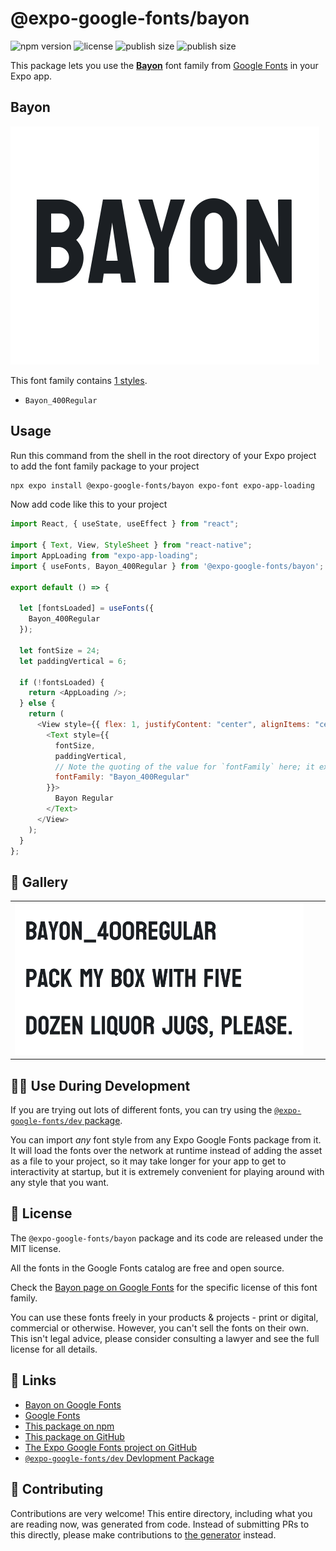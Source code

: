 # @expo-google-fonts/bayon

![npm version](https://flat.badgen.net/npm/v/@expo-google-fonts/bayon)
![license](https://flat.badgen.net/github/license/expo/google-fonts)
![publish size](https://flat.badgen.net/packagephobia/install/@expo-google-fonts/bayon)
![publish size](https://flat.badgen.net/packagephobia/publish/@expo-google-fonts/bayon)

This package lets you use the [**Bayon**](https://fonts.google.com/specimen/Bayon) font family from [Google Fonts](https://fonts.google.com/) in your Expo app.

## Bayon

![Bayon](./font-family.png)

This font family contains [1 styles](#-gallery).

- `Bayon_400Regular`

## Usage

Run this command from the shell in the root directory of your Expo project to add the font family package to your project

```sh
npx expo install @expo-google-fonts/bayon expo-font expo-app-loading
```

Now add code like this to your project

```js
import React, { useState, useEffect } from "react";

import { Text, View, StyleSheet } from "react-native";
import AppLoading from "expo-app-loading";
import { useFonts, Bayon_400Regular } from '@expo-google-fonts/bayon';

export default () => {

  let [fontsLoaded] = useFonts({
    Bayon_400Regular
  });

  let fontSize = 24;
  let paddingVertical = 6;

  if (!fontsLoaded) {
    return <AppLoading />;
  } else {
    return (
      <View style={{ flex: 1, justifyContent: "center", alignItems: "center" }}>
        <Text style={{
          fontSize,
          paddingVertical,
          // Note the quoting of the value for `fontFamily` here; it expects a string!
          fontFamily: "Bayon_400Regular"
        }}>
          Bayon Regular
        </Text>
      </View>
    );
  }
};
```

## 🔡 Gallery


||||
|-|-|-|
|![Bayon_400Regular](./Bayon_400Regular.ttf.png)||||


## 👩‍💻 Use During Development

If you are trying out lots of different fonts, you can try using the [`@expo-google-fonts/dev` package](https://github.com/expo/google-fonts/tree/master/font-packages/dev#readme).

You can import _any_ font style from any Expo Google Fonts package from it. It will load the fonts over the network at runtime instead of adding the asset as a file to your project, so it may take longer for your app to get to interactivity at startup, but it is extremely convenient for playing around with any style that you want.


## 📖 License

The `@expo-google-fonts/bayon` package and its code are released under the MIT license.

All the fonts in the Google Fonts catalog are free and open source.

Check the [Bayon page on Google Fonts](https://fonts.google.com/specimen/Bayon) for the specific license of this font family.

You can use these fonts freely in your products & projects - print or digital, commercial or otherwise. However, you can't sell the fonts on their own. This isn't legal advice, please consider consulting a lawyer and see the full license for all details.

## 🔗 Links

- [Bayon on Google Fonts](https://fonts.google.com/specimen/Bayon)
- [Google Fonts](https://fonts.google.com/)
- [This package on npm](https://www.npmjs.com/package/@expo-google-fonts/bayon)
- [This package on GitHub](https://github.com/expo/google-fonts/tree/master/font-packages/bayon)
- [The Expo Google Fonts project on GitHub](https://github.com/expo/google-fonts)
- [`@expo-google-fonts/dev` Devlopment Package](https://github.com/expo/google-fonts/tree/master/font-packages/dev)

## 🤝 Contributing

Contributions are very welcome! This entire directory, including what you are reading now, was generated from code. Instead of submitting PRs to this directly, please make contributions to [the generator](https://github.com/expo/google-fonts/tree/master/packages/generator) instead.
